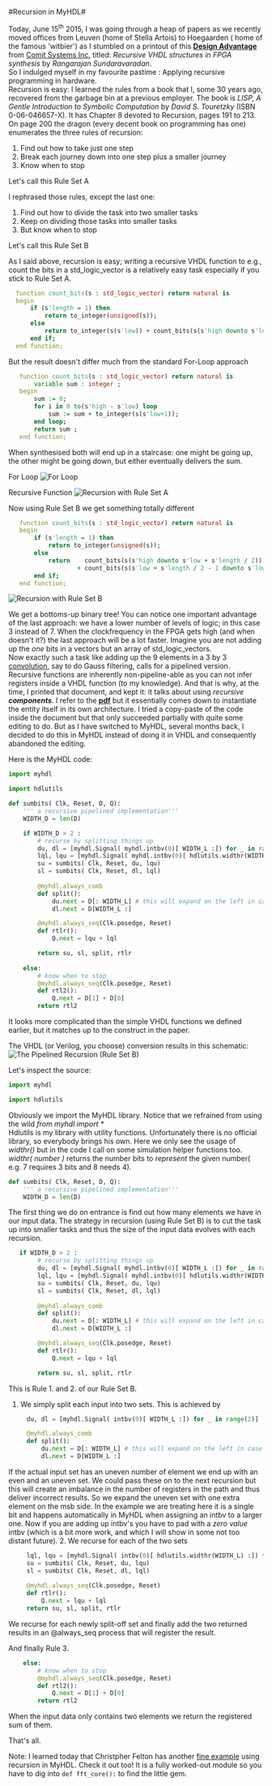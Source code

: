 #Recursion in MyHDL#

Today, June 15<sup>th</sup> 2015, I was going through a heap of papers as we recently moved offices 
from Leuven (home of Stella Artois) to Hoegaarden ( home of the famous 'witbier') 
as I stumbled on a printout of this [**Design Advantage**](http://www.comit.com/dav4n3.pdf) from [Comit Systems Inc.](http://www.comit.com)
titled: _Recursive VHDL structures in FPGA synthesis_ by _Rangarajan Sundaravaradan_.  
So I indulged myself in my favourite pastime : Applying recursive programming in hardware.  
Recursion is easy: I learned the rules from a book that I, some 30 years ago, recovered from the garbage bin at a previous employer. 
The book is _LISP, A Gentle Introduction to Symbolic Computation_ by _David S. Touretzky_ (ISBN 0-06-046657-X). 
It has Chapter 8 devoted to Recursion, pages 191 to 213. 
On page 200 the dragon (every decent book on programming has one) enumerates the three rules of recursion:  
   1. Find out how to take just one step
   2. Break each journey down into one step plus a smaller journey
   3. Know when to stop  
   
Let's call this Rule Set A

I rephrased those rules, except the last one:  
   1. Find out how to divide the task into two smaller tasks
   2. Keep on dividing those tasks into smaller tasks
   3. But know when to stop  
   
Let's call this Rule Set B
   
As I said above, recursion is easy; writing a recursive VHDL function to e.g., count the bits in a std_logic_vector is a relatively
 easy task especially if you stick to Rule Set A. 
 
  ``` VHDL
 	function count_bits(s : std_logic_vector) return natural is
	begin
		if (s'length = 1) then
			return to_integer(unsigned(s));
		else
			return to_integer(s(s'low)) + count_bits(s(s'high downto s'low + 1));
		end if;
	end function;
 ```
 
 But the result doesn't differ much from the standard For-Loop approach
 
 ``` VHDL
 	function count_bits(s : std_logic_vector) return natural is
 		variable sum : integer ;
	begin
		sum := 0;
		for i in 0 to(s'high - s'low) loop
			sum := sum + to_integer(s(s'low+i));
		end loop;
		return sum ;		
	end function;
 ```
 
 When synthesised both will end up in a staircase: one might be going up, the other might be going down, but either eventually delivers the sum.
 
 For Loop
 ![For Loop](countbits-for-loop.png)
 
 Recursive Function
 ![Recursion with Rule Set A](countbits-recursive-A.png)
 
 Now using Rule Set B we get something totally different
 
 ``` VHDL
 	function count_bits(s : std_logic_vector) return natural is
	begin
		if (s'length = 1) then
			return to_integer(unsigned(s));
		else
			return 	  count_bits(s(s'high downto s'low + s'length / 2)) 
					+ count_bits(s(s'low + s'length / 2 - 1 downto s'low));
		end if;
	end function;
 ```
 
![Recursion with Rule Set B](countbits-recursive-B-cropped.png/)

We get a bottoms-up binary tree!
You can notice one important advantage of the last approach: we have a lower number of levels of logic; in this case 3 instead of 7.
When the clockfrequency in the FPGA gets high (and when doesn't it?) the last approach will be a lot faster. Imagine you are not adding up the _one_ bits in a vectors but an array of std_logic_vectors.  
Now exactly such a task like adding up the 9 elements in a 3 by 3 [convolution](http://docs.gimp.org/en/plug-in-convmatrix.html), say to do Gauss filtering, calls for a pipelined version.
Recursive functions are inherently non-pipeline-able as you can not infer registers inside a VHDL function (to my knowledge).
And that is why, at the time, I printed that document, and kept it: it talks about using _recursive **components**_. I refer to the [**pdf**](http://www.comit.com/dav4n3.pdf) but it essentially comes down to instantiate the entity itself in its own architecture.
I tried a copy-paste of the code inside the document but that only succeeded partially with quite some editing to do. 
But as I have switched to MyHDL, several months back, I decided to do this in MyHDL instead of doing it in VHDL and consequently abandoned the editing.

Here is the MyHDL code:
```python
import myhdl

import hdlutils

def sumbits( Clk, Reset, D, Q):
    ''' a recursive pipelined implementation'''
    WIDTH_D = len(D)

    if WIDTH_D > 2 :
    	# recurse by splitting things up
        du, dl = [myhdl.Signal( myhdl.intbv(0)[ WIDTH_L :]) for _ in range(2)]
        lql, lqu = [myhdl.Signal( myhdl.intbv(0)[ hdlutils.widthr(WIDTH_L) :]) for _ in range(2)]
        su = sumbits( Clk, Reset, du, lqu) 
        sl = sumbits( Clk, Reset, dl, lql) 
        
        @myhdl.always_comb
        def split():
            du.next = D[: WIDTH_L] # this will expand on the left in case the input data-size is uneven
            dl.next = D[WIDTH_L :]

        @myhdl.always_seq(Clk.posedge, Reset)
        def rtlr():
            Q.next = lqu + lql

        return su, sl, split, rtlr
    
    else:
	    # know when to stop           
        @myhdl.always_seq(Clk.posedge, Reset)
        def rtl2():
            Q.next = D[1] + D[0]
        return rtl2  
``` 

It looks more complicated than the simple VHDL functions we defined earlier, but it matches up to the construct in the paper.

The VHDL (or Verilog, you choose) conversion results in this schematic:
![The Pipelined Recursion (Rule Set B)](/sumbits-recursive-B-pipelined-no-enable-cropped.png/)

Let's inspect the source:

```python
import myhdl

import hdlutils
```

Obviously we import the MyHDL library. Notice that we refrained from using the wild _from myhdl import *_  
Hdlutils is my library with utility functions. Unfortunately there is no official library, so everybody brings his own.
Here we only see the usage of _widthr()_ but in the code I call on some simulation helper functions too.
_widthr( number )_ returns the number bits to _represent_ the given number( e.g. 7 requires 3 bits and 8 needs 4).

```python
def sumbits( Clk, Reset, D, Q):
    ''' a recursive pipelined implementation'''
    WIDTH_D = len(D)
```

The first thing we do on entrance is find out how many elements we have in our input data.
The strategy in recursion (using Rule Set B) is to cut the task up into smaller tasks and thus the size of the input data evolves with each recursion.

```python
   if WIDTH_D > 2 :
        # recurse by splitting things up
        du, dl = [myhdl.Signal( myhdl.intbv(0)[ WIDTH_L :]) for _ in range(2)]
        lql, lqu = [myhdl.Signal( myhdl.intbv(0)[ hdlutils.widthr(WIDTH_L) :]) for _ in range(2)]
        su = sumbits( Clk, Reset, du, lqu) 
        sl = sumbits( Clk, Reset, dl, lql) 
        
        @myhdl.always_comb
        def split():
            du.next = D[: WIDTH_L] # this will expand on the left in case the input data-size is uneven
            dl.next = D[WIDTH_L :]

        @myhdl.always_seq(Clk.posedge, Reset)
        def rtlr():
            Q.next = lqu + lql

        return su, sl, split, rtlr
```
This is Rule 1. and 2. of our Rule Set B.  
   1. We simply split each input into two sets. This is achieved by
   
   ```python
        du, dl = [myhdl.Signal( intbv(0)[ WIDTH_L :]) for _ in range(2)]

		@myhdl.always_comb
        def split():
            du.next = D[: WIDTH_L] # this will expand on the left in case the input data-size is uneven
            dl.next = D[WIDTH_L :]
   ```
   If the actual input set has an uneven number of element we end up with an even and an uneven set. 
   We could pass these on to the next recursion but this will create an imbalance in the number of registers in the path and thus deliver incorrect results.
   So we expand the uneven set with one extra element on the msb side. In the example we are treating here it is a single bit and happens automatically in MyHDL
   when assigning an intbv to a larger one. Now if you are adding up intbv's you have to pad with a _zero value_ intbv (which is a bit more work,
   and which I will show in some not too distant future).
   2. We recurse for each of the two sets
   ```python
        lql, lqu = [myhdl.Signal( intbv(0)[ hdlutils.widthr(WIDTH_L) :]) for _ in range(2)]
        su = sumbits( Clk, Reset, du, lqu) 
        sl = sumbits( Clk, Reset, dl, lql) 
        
        @myhdl.always_seq(Clk.posedge, Reset)
        def rtlr():
            Q.next = lqu + lql
        return su, sl, split, rtlr            
   ```
   We recurse for each newly split-off set and finally add the two returned results in an @always_seq process that will register the result.   

And finally Rule 3.
```python
    else:
	    # know when to stop           
        @myhdl.always_seq(Clk.posedge, Reset)
        def rtl2():
            Q.next = D[1] + D[0]
        return rtl2  
``` 
When the input data only contains two elements we return the registered sum of them.  

That's all.

Note: I learned today that Christpher Felton has another [fine example](https://bitbucket.org/cfelton/examples/src/f3383e14f18a57852e17c10ee4cd316fbfafbf85/rfft/rfft.py?at=default) 
using recursion in MyHDL. Check it out too!
It is a fully worked-out module so you have to dig into ```def fft_core():``` to find the little gem.

